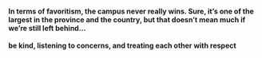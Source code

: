 #### In terms of favoritism, the campus never really wins. Sure, it’s one of the largest in the province and the country, but that doesn’t mean much if we’re still left behind...


__be kind, listening to concerns, and treating each other with respect__